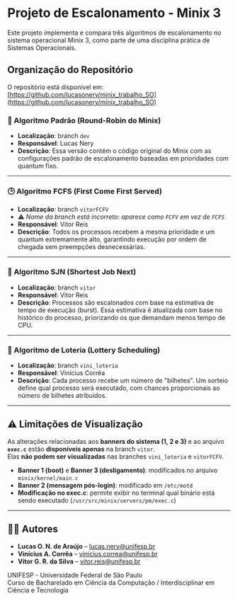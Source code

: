 # Projeto de Escalonamento - Minix 3

Este projeto implementa e compara três algoritmos de escalonamento no sistema operacional Minix 3, como parte de uma disciplina prática de Sistemas Operacionais.

## Organização do Repositório

O repositório está disponível em:  
[https://github.com/lucasonery/minix_trabalho_SO](https://github.com/lucasonery/minix_trabalho_SO)

### 🔄 Algoritmo Padrão (Round-Robin do Minix)
- **Localização**: branch `dev`
- **Responsável**: Lucas Nery
- **Descrição**: Essa versão contém o código original do Minix com as configurações padrão de escalonamento baseadas em prioridades com quantum fixo.

---

### 🕒 Algoritmo FCFS (First Come First Served)
- **Localização**: branch `vitorFCFV`  
- ⚠️ *Nome da branch está incorreto: aparece como `FCFV` em vez de `FCFS`*
- **Responsável**: Vitor Reis
- **Descrição**: Todos os processos recebem a mesma prioridade e um quantum extremamente alto, garantindo execução por ordem de chegada sem preempções desnecessárias.

---

### 🧠 Algoritmo SJN (Shortest Job Next)
- **Localização**: branch `vitor`
- **Responsável**: Vitor Reis
- **Descrição**: Processos são escalonados com base na estimativa de tempo de execução (burst). Essa estimativa é atualizada com base no histórico do processo, priorizando os que demandam menos tempo de CPU.

---

### 🎲 Algoritmo de Loteria (Lottery Scheduling)
- **Localização**: branch `vini_loteria`
- **Responsável**: Vinícius Corrêa
- **Descrição**: Cada processo recebe um número de "bilhetes". Um sorteio define qual processo será executado, com chances proporcionais ao número de bilhetes atribuídos.

---

## ⚠️ Limitações de Visualização

As alterações relacionadas aos **banners do sistema (1, 2 e 3)** e ao arquivo **`exec.c`** estão **disponíveis apenas** na branch `vitor`.  
Elas **não podem ser visualizadas** nas branches `vini_loteria` e `vitorFCFV`.

- **Banner 1 (boot)** e **Banner 3 (desligamento)**: modificados no arquivo `minix/kernel/main.c`
- **Banner 2 (mensagem pós-login)**: modificado em `/etc/motd`
- **Modificação no exec.c**: permite exibir no terminal qual binário está sendo executado (`/usr/src/minix/servers/pm/exec.c`)

---


## 👨‍💻 Autores

- **Lucas O. N. de Araújo** – lucas.nery@unifesp.br  
- **Vinícius A. Corrêa** – vinicius.correa@unifesp.br  
- **Vitor G. R. da Silva** – vitor.reis@unifesp.br  

UNIFESP - Universidade Federal de São Paulo  
Curso de Bacharelado em Ciência da Computação / Interdisciplinar em Ciência e Tecnologia
